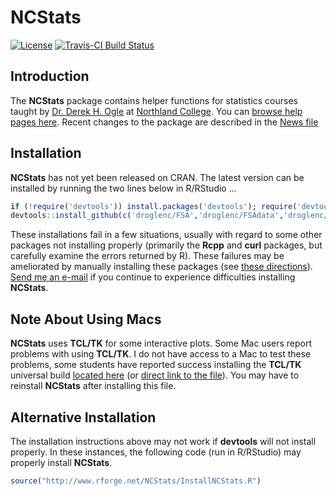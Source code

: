 NCStats
=======

[![License](http://img.shields.io/badge/license-GPL%20%28%3E=%202%29-brightgreen.svg?style=flat)](http://www.gnu.org/licenses/gpl-2.0.html)
[![Travis-CI Build Status](https://travis-ci.org/droglenc/NCStats.svg?branch=master)](https://travis-ci.org/droglenc/NCStats)


## Introduction
The **NCStats** package contains helper functions for statistics courses taught by [Dr. Derek H. Ogle](http://derekogle.com) at [Northland College](http://www.northland.edu).  You can [browse help pages here](http://rforge.net/doc/packages/NCStats/00Index.html).  Recent changes to the package are described in the [News file](https://github.com/droglenc/NCStats/blob/master/NEWS.md)


## Installation
**NCStats** has not yet been released on CRAN.  The latest version can be installed by running the two lines below in R/RStudio ...

```r
if (!require('devtools')) install.packages('devtools'); require('devtools')
devtools::install_github(c('droglenc/FSA','droglenc/FSAdata','droglenc/NCStats'))
```

These installations fail in a few situations, usually with regard to some other packages not installing properly (primarily the **Rcpp** and **curl** packages, but carefully examine the errors returned by R).  These failures may be ameliorated by manually installing these packages (see [these directions](http://derekogle.com/IFAR/supplements/installations/InstallPackagesRStudio.html)).  [Send me an e-mail](mailto:derek@derekogle.com?Subject=NCStats%20Installation%20Question) if you continue to experience difficulties installing **NCStats**.


## Note About Using Macs
**NCStats** uses **TCL/TK** for some interactive plots.  Some Mac users report problems with using **TCL/TK**.  I do not have access to a Mac to test these problems, some students have reported success installing the **TCL/TK** universal build [located here](http://cran.r-project.org/bin/macosx/tools/) (or [direct link to the file](http://cran.r-project.org/bin/macosx/tools/tcltk-8.5.5-x11.dmg)).  You may have to reinstall **NCStats** after installing this file. 


## Alternative Installation
The installation instructions above may not work if **devtools** will not install properly.  In these instances, the following code (run in R/RStudio) may properly install **NCStats**.

```r
source("http://www.rforge.net/NCStats/InstallNCStats.R")
```
